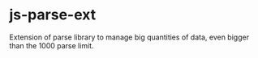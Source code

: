 # js-parse-ext
Extension of parse library to manage big quantities of data, even bigger than the 1000 parse limit.
